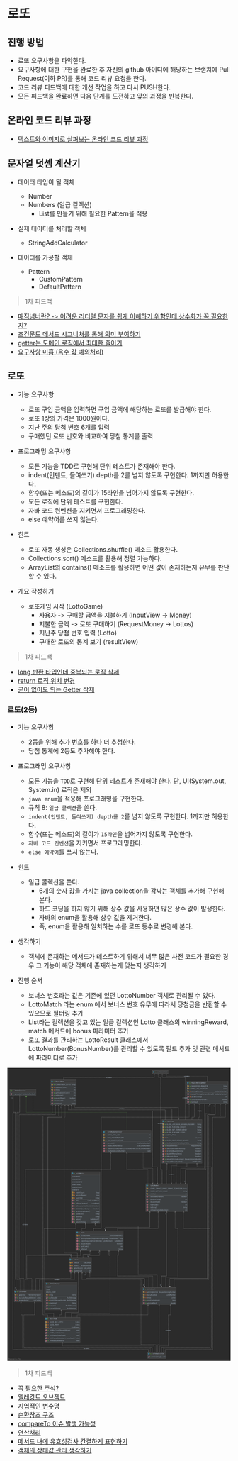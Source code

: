 # 로또
## 진행 방법
* 로또 요구사항을 파악한다.
* 요구사항에 대한 구현을 완료한 후 자신의 github 아이디에 해당하는 브랜치에 Pull Request(이하 PR)를 통해 코드 리뷰 요청을 한다.
* 코드 리뷰 피드백에 대한 개선 작업을 하고 다시 PUSH한다.
* 모든 피드백을 완료하면 다음 단계를 도전하고 앞의 과정을 반복한다.

## 온라인 코드 리뷰 과정
* [텍스트와 이미지로 살펴보는 온라인 코드 리뷰 과정](https://github.com/next-step/nextstep-docs/tree/master/codereview)

## 문자열 덧셈 계산기
- 데이터 타입이 될 객체
    - Number
    - Numbers (일급 컬렉션)
        - List<Number>를 만들기 위해 필요한 Pattern을 적용

- 실제 데이터를 처리할 객체
    - StringAddCalculator
    
- 데이터를 가공할 객체
    - Pattern
        - CustomPattern
        - DefaultPattern

> 1차 피드백
- [매직넘버란? -> 어려운 리터럴 문자를 쉽게 이해하기 위함인데 상수화가 꼭 필요한지?](https://github.com/next-step/java-lotto/pull/1242#discussion_r594298154)
- [조건문도 메서드 시그니처를 통해 의미 부여하기](https://github.com/next-step/java-lotto/pull/1242#discussion_r594304155)
- [getter는 도메인 로직에서 최대한 줄이기](https://github.com/next-step/java-lotto/pull/1242#discussion_r594307685)
- [요구사항 미흡 (음수 값 예외처리)](https://github.com/next-step/java-lotto/pull/1242#discussion_r594310922)

## 로또
- 기능 요구사항
    - 로또 구입 금액을 입력하면 구입 금액에 해당하는 로또를 발급해야 한다.
    - 로또 1장의 가격은 1000원이다.
    - 지난 주의 당첨 번호 6개를 입력
    - 구매했던 로또 번호와 비교하여 당첨 통계를 출력

- 프로그래밍 요구사항
    - 모든 기능을 TDD로 구현해 단위 테스트가 존재해야 한다.
    - indent(인덴트, 들여쓰기) depth를 2를 넘지 않도록 구현한다. 1까지만 허용한다.
    - 함수(또는 메소드)의 길이가 15라인을 넘어가지 않도록 구현한다.
    - 모든 로직에 단위 테스트를 구현한다.
    - 자바 코드 컨벤션을 지키면서 프로그래밍한다.
    - else 예약어를 쓰지 않는다.

- 힌트
    - 로또 자동 생성은 Collections.shuffle() 메소드 활용한다.
    - Collections.sort() 메소드를 활용해 정렬 가능하다.
    - ArrayList의 contains() 메소드를 활용하면 어떤 값이 존재하는지 유무를 판단할 수 있다.

- 개요 작성하기
    - 로또게임 시작 (LottoGame)
        - 사용자 -> 구매할 금액을 지불하기 (InputView -> Money)
        - 지불한 금액 -> 로또 구매하기 (RequestMoney -> Lottos)
        - 지난주 당첨 번호 입력 (Lotto)
        - 구매한 로또의 통계 보기 (resultView)

> 1차 피드백
- [long 반환 타입인데 중복되는 로직 삭제](https://github.com/next-step/java-lotto/pull/1255#discussion_r595985358)
- [return 로직 위치 변경](https://github.com/next-step/java-lotto/pull/1255#discussion_r595986529)
- [굳이 없어도 되는 Getter 삭제](https://github.com/next-step/java-lotto/pull/1255#discussion_r595990045)


### 로또(2등)
- 기능 요구사항
    - 2등을 위해 추가 번호를 하나 더 추첨한다.
    - 당첨 통계에 2등도 추가해야 한다.

- 프로그래밍 요구사항
    - 모든 기능을 `TDD`로 구현해 단위 테스트가 존재해야 한다. 
      단, UI(System.out, System.in) 로직은 제외
    - `java enum`을 적용해 프로그래밍을 구현한다.
    - 규칙 8: `일급 콜렉션`을 쓴다.
    - `indent(인덴트, 들여쓰기) depth를 2`를 넘지 않도록 구현한다. 1까지만 허용한다.
    - 함수(또는 메소드)의 길이가 `15라인`을 넘어가지 않도록 구현한다.
    - `자바 코드 컨벤션`을 지키면서 프로그래밍한다.
    - `else 예약어`를 쓰지 않는다.

- 힌트
    - 일급 콜렉션을 쓴다.
        - 6개의 숫자 값을 가지는 java collection을 감싸는 객체를 추가해 구현해 본다.
        - 하드 코딩을 하지 않기 위해 상수 값을 사용하면 많은 상수 값이 발생한다. 
        - 자바의 enum을 활용해 상수 값을 제거한다. 
        - 즉, enum을 활용해 일치하는 수를 로또 등수로 변경해 본다.
    
- 생각하기
    - 객체에 존재하는 메서드가 테스트하기 위해서 너무 많은 사전 코드가 필요한 경우 
      그 기능이 해당 객체에 존재하는게 맞는지 생각하기

- 진행 순서
    - 보너스 번호라는 값은 기존에 있던 LottoNumber 객체로 관리될 수 있다.
    - LottoMatch 라는 enum 에서 보너스 번호 유무에 따라서 당첨금을 반환할 수 있으므로 필터링 추가
    - List<LottoNumber>라는 컬렉션을 갖고 있는 일급 컬렉션인 Lotto 클래스의 winningReward, match 메서드에 bonus 파라미터 추가
    - 로또 결과를 관리하는 LottoResult 클래스에서 LottoNumber(BonusNumber)를 관리할 수 있도록 필드 추가 및 관련 메서드에 파라미터로 추가  


![step3](docs/lotto_step3.png)

> 1차 피드백
- [꼭 필요한 주석?](https://github.com/next-step/java-lotto/pull/1261#discussion_r596771924)
- [엘레강트 오브젝트](https://github.com/next-step/java-lotto/pull/1261#discussion_r596800376)
- [지엽적인 변수명](https://github.com/next-step/java-lotto/pull/1261#discussion_r596801645)
- [순환참조 구조](https://github.com/next-step/java-lotto/pull/1261#discussion_r596803272)
- [compareTo 이슈 발생 가능성](https://github.com/next-step/java-lotto/pull/1261#discussion_r596806649)
- [연산처리](https://github.com/next-step/java-lotto/pull/1261#discussion_r596810848)
- [메서드 내에 유효성검사 간결하게 표현하기](https://github.com/next-step/java-lotto/pull/1261#discussion_r596825348)
- [객체의 상태값 관리 생각하기](https://github.com/next-step/java-lotto/pull/1261#discussion_r596829039)
